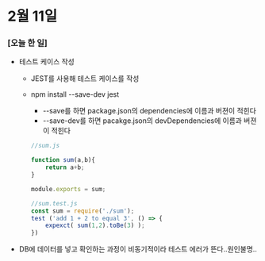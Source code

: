 # 2월 11일

### [오늘 한 일]



- 테스트 케이스 작성

  - JEST를 사용해 테스트 케이스를 작성

  - npm install --save-dev jest

    - --save를 하면 package.json의 dependencies에 이름과 버젼이 적힌다
    - --save-dev를 하면 pacakge.json의 devDependencies에 이름과 버젼이 적힌다

    ```javascript
    //sum.js
    
    function sum(a,b){
        return a+b;
    }
    
    module.exports = sum;
    ```

    

    ```javascript
    //sum.test.js
    const sum = require('./sum');
    test ('add 1 + 2 to equal 3', () => {
        expexct( sum(1,2).toBe(3) );
    })
    ```

    

- DB에 데이터를 넣고 확인하는 과정이 비동기적이라 테스트 에러가 뜬다..원인불명..
